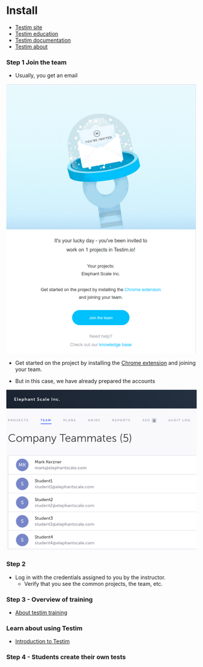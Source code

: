 # Install

* [Testim site](https://www.testim.io/)
* [Testim education](https://www.testim.io/education/)
* [Testim documentation](https://help.testim.io/docs)
* [Testim about](https://www.testim.io/about/)

### Step 1 Join the team

* Usually, you get an email

![](../images/01.png)

* Get started on the project by installing the [Chrome extension](https://mandrillapp.com/track/click/30759299/chrome.google.com?p=eyJzIjoidmNuTlo2aXJjQi1OanZ5em1hRmU1dDhUMHNFIiwidiI6MSwicCI6IntcInVcIjozMDc1OTI5OSxcInZcIjoxLFwidXJsXCI6XCJodHRwczpcXFwvXFxcL2Nocm9tZS5nb29nbGUuY29tXFxcL3dlYnN0b3JlXFxcL2RldGFpbFxcXC90ZXN0aW0tZWRpdG9yXFxcL3BlYmVpb29pbHBoZm1ib2hkYmhib21vbWtrb2dob2lhXCIsXCJpZFwiOlwiNmRmNDY5NGMzMzg2NGVkZWE3NDZjMzVmODE2M2Q4ZWRcIixcInVybF9pZHNcIjpbXCI3YmRjM2EzMjcxYjk5NDFmYWM1YjI3OWFhYzRiZGM5ODZjZWE3NTQzXCJdfSJ9) 
and joining your team.

* But in this case, we have already prepared the accounts

![](../images/02.png)

### Step 2

* Log in with the credentials assigned to you by the instructor.
  * Verify that you see the common projects, the team, etc.

### Step 3 - Overview of training

* [About testim training](https://www.testim.io/courses/testim-ai-certification-course/)

### Learn about using Testim

* [Introduction to Testim](https://www.testim.io/lessons/section-1-intro-to-testim/)

### Step 4 - Students create their own tests

